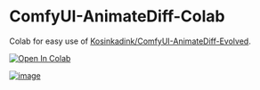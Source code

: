 # ComfyUI-AnimateDiff-Colab

Colab for easy use of <a href="https://colab.research.google.com/github/tfm1102/ComfyUI-AnimateDiff-Colab/blob/main/Comfyui-AnimateDiff-Colab.ipynb">Kosinkadink/ComfyUI-AnimateDiff-Evolved</a>.

<a href="https://colab.research.google.com/github/tfm1102/ComfyUI-AnimateDiff-Colab/blob/main/Comfyui-AnimateDiff-Colab.ipynb">
  <img src="https://colab.research.google.com/assets/colab-badge.svg" alt="Open In Colab"/>
</a>

<p dir="auto"><a target="_blank" rel="noopener noreferrer nofollow" href="https://user-images.githubusercontent.com/133494409/283299994-319eb15f-b759-4696-a8c2-0fe96a0abf7d.gif"><img src="https://user-images.githubusercontent.com/133494409/283299994-319eb15f-b759-4696-a8c2-0fe96a0abf7d.gif" alt="image" style="max-width: 70%;"></a></p>
